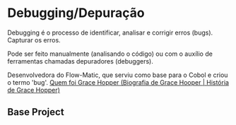 # Debugging/Depuração

Debugging é o processo de identificar, analisar e corrigir erros (bugs). Capturar os erros.

Pode ser feito manualmente (analisando o código) ou com o auxílio de ferramentas chamadas depuradores (debuggers).

Desenvolvedora do Flow-Matic, que serviu como base para o Cobol e criou o termo 'bug'.
[Quem foi Grace Hopper (Biografia de Grace Hooper | História de Grace Hopper)](https://www.youtube.com/watch?v=5VKjvJDbAxI)

## Base Project

